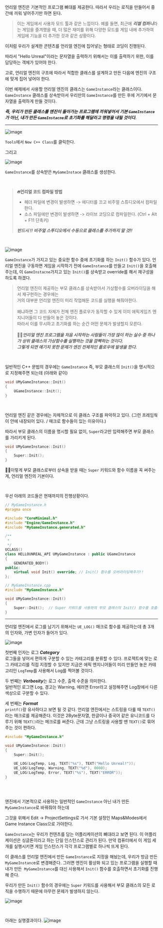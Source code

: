 언리얼 엔진은 기본적인 프로그램 뼈대를 제공한다.
따라서 우리는 로직을 만들어서 중간에 끼워 넣어주기만 하면 된다.

> 이는 게임에서 사용자 모드 툴과 같은 느낌이다.
  예를 들면, 최근에 ***리썰 컴퍼니***라는 게임을 즐겨했을 때, 더 많은 재미를 위해
  다양한 모드를 게임 내에 추가하여 게임에 기능을 더 추가한 것과 같은 상황이다.

이처럼 우리가 설계한 콘텐츠를 언리얼 엔진에 집어넣는 형태로 코딩이 진행된다.

따라서 "Hello Unreal"이라는 문자열을 출력하기 위해서는
이를 출력하기 위한, 이를 담당하는 객체가 있어야 한다.

고로, 언리얼 엔진의 구조에 따라서 적합한 클래스를 설계하고 만든 다음에 엔진의 구조에 맞게 집어 넣어야 한다.

이번 예제에서 사용할 언리얼 엔진의 클래스는 `GameInstance`라는 클래스이다.
`GameInstance` 클래스를 상속받아서 우리만의 `GameInstance`를 만든 후에 거기에서 문자열을 출력하게 만들 것이다.

***즉, 우리가 만든 클래스를 엔진이 돌아가는 프로그램에 끼워넣어서 기본 `GameInstance`가 아닌, 내가 만든 `GameInstacne`로 초기화를 해달라고
명령을 내릴 것이다.***

---

![image](https://github.com/SunFlower2819/Today-I-learned/assets/130738283/8e8f5dd8-02ed-44c7-aa04-42e0c1331bd2)


`Tools`에서 `New C++ Class`를 클릭한다.

그리고 

![image](https://github.com/SunFlower2819/Today-I-learned/assets/130738283/1ea4c208-a6ef-47c0-a1b4-c0f64b1034be)

`GameInstance`를 상속받은 `MyGameInstace` 클래스를 생성한다.

<br>

> **🔥언리얼 코드 컴파일 방법** 
> * 헤더 파일에 변경이 발생하면 -> 에디터를 끄고 비주얼 스튜디오에서 컴파일한다. <br>
> * 소스 파일에만 변경이 발생하면 -> 라이브 코딩으로 컴파일한다. (Ctrl + Alt + F11 단축키)
>
> ***반드시 !! 비주얼 스투디오에서 수동으로 클래스를 추가하지 말 것!!***

<br>

![image](https://github.com/SunFlower2819/Today-I-learned/assets/130738283/b9c56a39-4b39-4ed9-a5ac-b66e09dbaa3f)

`GameInstance`가 가지고 있는 중요한 함수 중에 초기화를 하는 `Init()` 함수가 있다.
언리얼 엔진을 구동하면 게임을 시작하기 전에 `GameInstance`를 만들고 `Init()`을 호출해주는데, 
이 `GameInstacne`가지고 있는 `Init()`를 상속받고 override를 해서 재구성을 하도록 하겠다. 


> 언리얼 엔진이 제공하는 부모 클래스를 상속받아서 가상함수를 오버라이딩을 해서 재구현하는 경우에는 <br>
> 거의 대부분 언리얼 엔진이 미리 작업해둔 코드를 실행을 해줘야한다. <br> <br>
> 왜냐하면 그 코드 자체가 전체 엔진 플로우가 동작할 수 있게 이미 에픽게임즈 엔지니어들이 다 만들어 놓은 것이다. <br>
> 따라서 이를 무시하고 초기화를 하는 순간 어떤 문제가 발생할지 모른다.  <br> <br>
> 🎈🎈***언리얼 엔진 프로그램을 처음 시작하는 사람들이 가장 많이 하는 실수 중 하나가 상위 클래스의 가상함수를 실행하는 것을 깜빡하는 것이다. <br>
> 그렇게 되면 예기치 못한 문제가 엔진 전체적인 플로우에 발생을 한다.***

<br>

일반적인 C++ 문법의 경우에는 `GameInstance` 즉, 부모 클래스의 `Init()`을 명시적으로 지정해주면 되는데 (아래와 같이)
```cpp
void UMyGameInstance::Init()
{
	UGameInstance::Init();
}
```
<br>

언리얼 엔진 같은 경우에는 자체적으로 이 클래스 구조를 파악하고 있다. (그런 프레임웍이 안에 내장되어 있다. / 매크로 함수들이 있는 이유이다.)

따라서 부모 클래스의 이름을 명시할 필요 없이, `Super`라고만 입력해주면 부모 클래스를 가리키게 된다.
```cpp
void UMyGameInstance::Init()
{
	Super::Init();
}
```
🎈🎈이렇게 부모 클래스로부터 상속을 받을 때는 `Super` 키워드와 함수 이름을 꼭 써주는게, 언리얼 엔진의 기본이다.

<br>

우선 아래의 코드들은 현재까지의 진행상황이다.

```cpp
// MyGameInstance.h
#pragma once

#include "CoreMinimal.h"
#include "Engine/GameInstance.h"
#include "MyGameInstance.generated.h"

/**
 * 
 */
UCLASS()
class HELLOUNREAL_API UMyGameInstance : public UGameInstance
{
	GENERATED_BODY()
public:
	virtual void Init() override; // Init() 함수를 오버라이딩해주기!!
};

```

```cpp
// MyGameInstance.cpp
#include "MyGameInstance.h"

void UMyGameInstance::Init()
{
	Super::Init();  // Super 키워드를 사용하여 부모 클래스의 Init() 함수를 호출해주기!! (엔진 전체의 플로우가 동작하도록 하기 위해!!)
}
```
---

언리얼 엔진에서 로그를 남기기 위해서는 `UE_LOG()` 매크로 함수를 제공하는데
총 3개의 인자와, 가변 인자가 들어가 있다.

![image](https://github.com/SunFlower2819/Today-I-learned/assets/130738283/e4bb9624-695e-47d4-9e8e-9e6c98f06849)


첫번째 인자는 로그 ***Category*** <br>
로그들을 넣어서 편하게 구분할 수 있는 카테고리를 분류할 수 있다.
프로젝트에 맞는 로그 카테고리를 직접 지정할 수 있지만
지금은 에픽 엔지니어들이 미리 만들언 놓은 카테고리인 `LogTemp`를 사용해서 Log를 찍어볼 것이다.

두 번째는 ***Verbosity***는 로그 수준, 출력 수준을 의미한다. <br>
일반적인 로그면 Log, 경고는 Warning, 에러면 Error라고 설정해주면 Log창에서 다른 색상으로 구분할 수 있다.

세 번째는 ***Format*** <br>
`printf()`랑 유사하다고 보면 될 것 같다.
언리얼 엔진에서는 스트링을 다룰 때 `TEXT()`라는 매크로를 제공해준다. 
이것은 2Byte문자열, 한글이나 중국어 같은 유니코드를 다루기 위해 `TEXT()`라는 메크로를 써준다.
근데 그냥 스트링을 사용할 땐 `TEXT()`로 묶어주는 것이 편하다.

```cpp
#include "MyGameInstance.h"

void UMyGameInstance::Init()
{
	Super::Init();

	UE_LOG(LogTemp, Log, TEXT("%s"), TEXT("Hello Unreal!"));
	UE_LOG(LogTemp, Warning, TEXT("%d"), 0000);
	UE_LOG(LogTemp, Error, TEXT("%s"), TEXT("ERROR"));
}
```
<br> <br>

엔진에서 기본적으로 사용하는 일반적인 `GameInstance` 아닌 내가 만든 `MyGameInstance`로 바꿔줘야 하는데

그것을 위해서 Edit -> ProjectSettings로 가서 기본 설정인 Maps&Modes에서 Game Instance Class으로 가야한다.

`GameInstance`는 우리가 컨텐츠를 담는 어플리케이션의 뼈대라고 보면 된다.
이 어플리케이션은 싱글톤이라고 하는 단일 인스턴스로 관리가 된다.
만약 컴퓨터에서 이 게임 세 개를 실행시키면 게임 인스턴스가 각각 프로그램별로 하나씩 뜨게 된다.

이 클래스를 언리얼 엔진에서 만든 `GameInstance`로 지정을 해놨는데, 우리가 방금 만든 `MyGameInstanc`e로 변경해준다.
그러면 엔진이 활상화 되고 있는 프로그램을 실행할 때 내가 만든` MyGameInstance`를 대신 사용해서 `Init()` 함수를 호출하면서 초기화를 진행해 준다.

우리가 만든 `Init()` 함수의 경우에는 `Super` 키워드를 사용해서 부모 클래스의 모든 로직을 수행하기 때문에 아무런 문제가 발생하지 않는다.

![image](https://github.com/SunFlower2819/Today-I-learned/assets/130738283/4cf8e8a5-9441-41e9-b89a-aceddfe5692a)

<br>

아래는 실행결과이다.
![image](https://github.com/SunFlower2819/Today-I-learned/assets/130738283/1f6ff360-a70c-45b9-8b5c-9d3b140a7c56)
